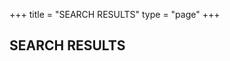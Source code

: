 +++
title = "SEARCH RESULTS"
type = "page"
+++
<div class="row" id="search-results">
<div class="col-xs-12 col-sm-12 col-md-12 col-lg-12">
<div class="box">
<h2>SEARCH RESULTS</h2>
</div>
</div>
</div>
